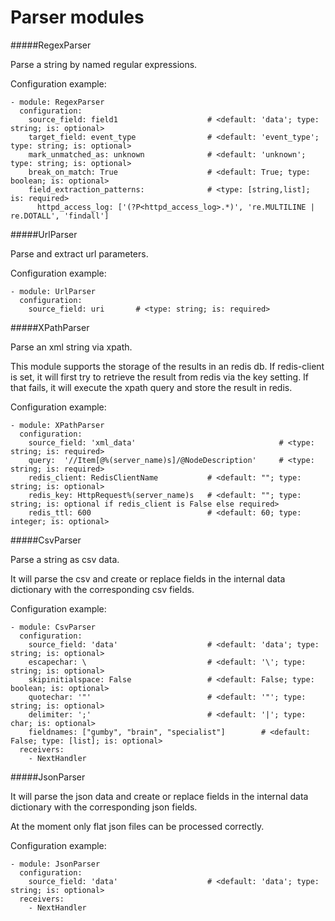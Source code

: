 Parser modules
==========

#####RegexParser

Parse a string by named regular expressions.

Configuration example:

    - module: RegexParser
      configuration:
        source_field: field1                    # <default: 'data'; type: string; is: optional>
        target_field: event_type                # <default: 'event_type'; type: string; is: optional>
        mark_unmatched_as: unknown              # <default: 'unknown'; type: string; is: optional>
        break_on_match: True                    # <default: True; type: boolean; is: optional>
        field_extraction_patterns:              # <type: [string,list]; is: required>
          httpd_access_log: ['(?P<httpd_access_log>.*)', 're.MULTILINE | re.DOTALL', 'findall']

#####UrlParser

Parse and extract url parameters.

Configuration example:

    - module: UrlParser
      configuration:
        source_field: uri       # <type: string; is: required>

#####XPathParser

Parse an xml string via xpath.

This module supports the storage of the results in an redis db. If redis-client is set,
it will first try to retrieve the result from redis via the key setting.
If that fails, it will execute the xpath query and store the result in redis.

Configuration example:

    - module: XPathParser
      configuration:
        source_field: 'xml_data'                                # <type: string; is: required>
        query:  '//Item[@%(server_name)s]/@NodeDescription'     # <type: string; is: required>
        redis_client: RedisClientName           # <default: ""; type: string; is: optional>
        redis_key: HttpRequest%(server_name)s   # <default: ""; type: string; is: optional if redis_client is False else required>
        redis_ttl: 600                          # <default: 60; type: integer; is: optional>

#####CsvParser

Parse a string as csv data.

It will parse the csv and create or replace fields in the internal data dictionary with
the corresponding csv fields.

Configuration example:

    - module: CsvParser
      configuration:
        source_field: 'data'                    # <default: 'data'; type: string; is: optional>
        escapechar: \                           # <default: '\'; type: string; is: optional>
        skipinitialspace: False                 # <default: False; type: boolean; is: optional>
        quotechar: '"'                          # <default: '"'; type: string; is: optional>
        delimiter: ';'                          # <default: '|'; type: char; is: optional>
        fieldnames: ["gumby", "brain", "specialist"]        # <default: False; type: [list]; is: optional>
      receivers:
        - NextHandler

#####JsonParser

It will parse the json data and create or replace fields in the internal data dictionary with
the corresponding json fields.

At the moment only flat json files can be processed correctly.

Configuration example:

    - module: JsonParser
      configuration:
        source_field: 'data'                    # <default: 'data'; type: string; is: optional>
      receivers:
        - NextHandler